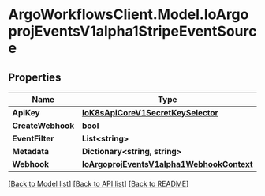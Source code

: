 # ArgoWorkflowsClient.Model.IoArgoprojEventsV1alpha1StripeEventSource

## Properties

Name | Type | Description | Notes
------------ | ------------- | ------------- | -------------
**ApiKey** | [**IoK8sApiCoreV1SecretKeySelector**](IoK8sApiCoreV1SecretKeySelector.md) |  | [optional] 
**CreateWebhook** | **bool** |  | [optional] 
**EventFilter** | **List&lt;string&gt;** |  | [optional] 
**Metadata** | **Dictionary&lt;string, string&gt;** |  | [optional] 
**Webhook** | [**IoArgoprojEventsV1alpha1WebhookContext**](IoArgoprojEventsV1alpha1WebhookContext.md) |  | [optional] 

[[Back to Model list]](../README.md#documentation-for-models) [[Back to API list]](../README.md#documentation-for-api-endpoints) [[Back to README]](../README.md)

